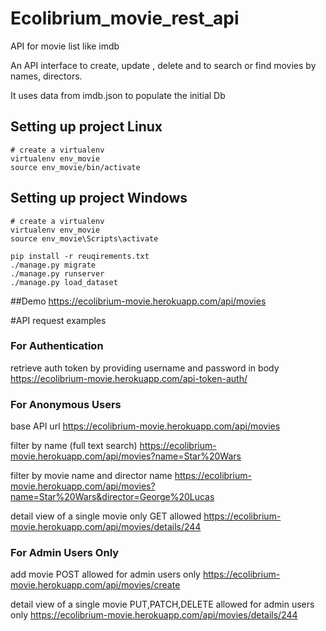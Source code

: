 # Ecolibrium_movie_rest_api
API for movie list like imdb

An API interface to create, update , delete and to search or find movies by names, directors.

It uses data from imdb.json to populate the initial Db

## Setting up project Linux
```
# create a virtualenv 
virtualenv env_movie
source env_movie/bin/activate
```
## Setting up project Windows
```
# create a virtualenv 
virtualenv env_movie
source env_movie\Scripts\activate
```
```
pip install -r reuqirements.txt
./manage.py migrate
./manage.py runserver
./manage.py load_dataset
```

##Demo
https://ecolibrium-movie.herokuapp.com/api/movies

#API request examples

### For Authentication
retrieve auth token by providing username and password in body
https://ecolibrium-movie.herokuapp.com/api-token-auth/

### For Anonymous Users
base API url
https://ecolibrium-movie.herokuapp.com/api/movies

filter by name (full text search)
https://ecolibrium-movie.herokuapp.com/api/movies?name=Star%20Wars

filter by movie name and director name
https://ecolibrium-movie.herokuapp.com/api/movies?name=Star%20Wars&director=George%20Lucas

detail view of a single movie only GET allowed
https://ecolibrium-movie.herokuapp.com/api/movies/details/244

### For Admin Users Only
add movie POST allowed for admin users only
https://ecolibrium-movie.herokuapp.com/api/movies/create

detail view of a single movie PUT,PATCH,DELETE allowed for admin users only
https://ecolibrium-movie.herokuapp.com/api/movies/details/244